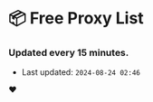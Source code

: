 # :package: Free Proxy List
### Updated every 15 minutes.

- Last updated: `2024-08-24 02:46`

:heart:
